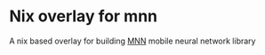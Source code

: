 # Nix overlay for mnn

A nix based overlay for building [MNN](https://github.com/alibaba/mnn) mobile neural network library
